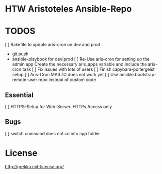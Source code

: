 # HTW Aristoteles Ansible-Repo

# TODOS
[ ] Rakefile to update aris-cron on dev and prod
  - git push
  - ansible-playbook for dev|prod
[ ] Re-Use aris-cron for setting up the admin app
   Create the necessary aris_apps variable and include the aris-cron task
[ ] Fix issues with lots of users
[ ] Finish capybara-poltergeist setup
[ ] Aris-Cron MAILTO does not work yet
[ ] Use ansible.bootstrap-remote-user repo instead of custom code

## Essential
[ ] HTTPS-Setup for Web-Server. HTTPs Access only

## Bugs
[ ] switch command does not cd into app folder

# License
http://grekko.mit-license.org/
